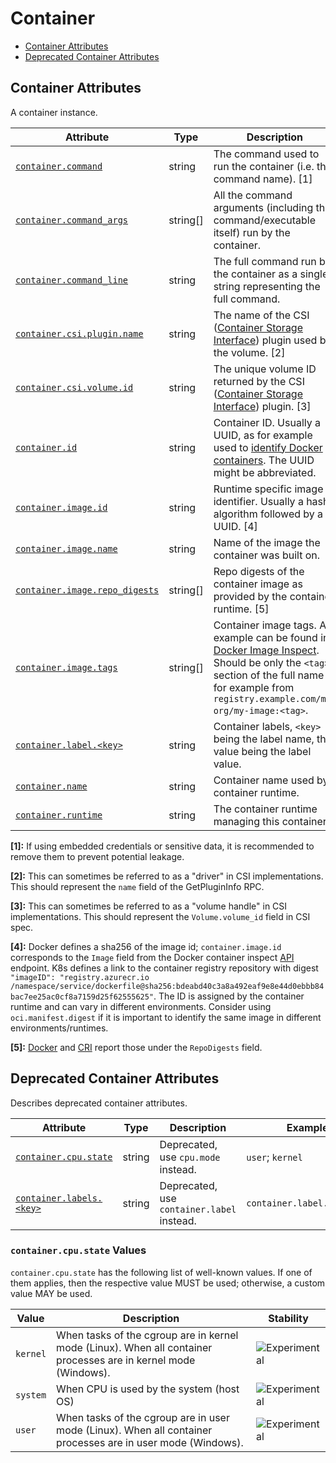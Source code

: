 <!--- Hugo front matter used to generate the website version of this page:
--->

<!-- NOTE: THIS FILE IS AUTOGENERATED. DO NOT EDIT BY HAND. -->
<!-- see templates/registry/markdown/attribute_namespace.md.j2 -->

# Container

- [Container Attributes](#container-attributes)
- [Deprecated Container Attributes](#deprecated-container-attributes)

## Container Attributes

A container instance.

| Attribute | Type | Description | Examples | Stability |
|---|---|---|---|---|
| <a id="container-command" href="#container-command">`container.command`</a> | string | The command used to run the container (i.e. the command name). [1] | `otelcontribcol` | ![Experimental](https://img.shields.io/badge/-experimental-blue) |
| <a id="container-command-args" href="#container-command-args">`container.command_args`</a> | string[] | All the command arguments (including the command/executable itself) run by the container. | `["otelcontribcol", "--config", "config.yaml"]` | ![Experimental](https://img.shields.io/badge/-experimental-blue) |
| <a id="container-command-line" href="#container-command-line">`container.command_line`</a> | string | The full command run by the container as a single string representing the full command. | `otelcontribcol --config config.yaml` | ![Experimental](https://img.shields.io/badge/-experimental-blue) |
| <a id="container-csi-plugin-name" href="#container-csi-plugin-name">`container.csi.plugin.name`</a> | string | The name of the CSI ([Container Storage Interface](https://github.com/container-storage-interface/spec)) plugin used by the volume. [2] | `pd.csi.storage.gke.io` | ![Experimental](https://img.shields.io/badge/-experimental-blue) |
| <a id="container-csi-volume-id" href="#container-csi-volume-id">`container.csi.volume.id`</a> | string | The unique volume ID returned by the CSI ([Container Storage Interface](https://github.com/container-storage-interface/spec)) plugin. [3] | `projects/my-gcp-project/zones/my-gcp-zone/disks/my-gcp-disk` | ![Experimental](https://img.shields.io/badge/-experimental-blue) |
| <a id="container-id" href="#container-id">`container.id`</a> | string | Container ID. Usually a UUID, as for example used to [identify Docker containers](https://docs.docker.com/engine/containers/run/#container-identification). The UUID might be abbreviated. | `a3bf90e006b2` | ![Experimental](https://img.shields.io/badge/-experimental-blue) |
| <a id="container-image-id" href="#container-image-id">`container.image.id`</a> | string | Runtime specific image identifier. Usually a hash algorithm followed by a UUID. [4] | `sha256:19c92d0a00d1b66d897bceaa7319bee0dd38a10a851c60bcec9474aa3f01e50f` | ![Experimental](https://img.shields.io/badge/-experimental-blue) |
| <a id="container-image-name" href="#container-image-name">`container.image.name`</a> | string | Name of the image the container was built on. | `gcr.io/opentelemetry/operator` | ![Experimental](https://img.shields.io/badge/-experimental-blue) |
| <a id="container-image-repo-digests" href="#container-image-repo-digests">`container.image.repo_digests`</a> | string[] | Repo digests of the container image as provided by the container runtime. [5] | `["example@sha256:afcc7f1ac1b49db317a7196c902e61c6c3c4607d63599ee1a82d702d249a0ccb", "internal.registry.example.com:5000/example@sha256:b69959407d21e8a062e0416bf13405bb2b71ed7a84dde4158ebafacfa06f5578"]` | ![Experimental](https://img.shields.io/badge/-experimental-blue) |
| <a id="container-image-tags" href="#container-image-tags">`container.image.tags`</a> | string[] | Container image tags. An example can be found in [Docker Image Inspect](https://docs.docker.com/engine/api/v1.43/#tag/Image/operation/ImageInspect). Should be only the `<tag>` section of the full name for example from `registry.example.com/my-org/my-image:<tag>`. | `["v1.27.1", "3.5.7-0"]` | ![Experimental](https://img.shields.io/badge/-experimental-blue) |
| <a id="container-label" href="#container-label">`container.label.<key>`</a> | string | Container labels, `<key>` being the label name, the value being the label value. | `container.label.app=nginx` | ![Experimental](https://img.shields.io/badge/-experimental-blue) |
| <a id="container-name" href="#container-name">`container.name`</a> | string | Container name used by container runtime. | `opentelemetry-autoconf` | ![Experimental](https://img.shields.io/badge/-experimental-blue) |
| <a id="container-runtime" href="#container-runtime">`container.runtime`</a> | string | The container runtime managing this container. | `docker`; `containerd`; `rkt` | ![Experimental](https://img.shields.io/badge/-experimental-blue) |

**[1]:** If using embedded credentials or sensitive data, it is recommended to remove them to prevent potential leakage.

**[2]:** This can sometimes be referred to as a "driver" in CSI implementations. This should represent the `name` field of the GetPluginInfo RPC.

**[3]:** This can sometimes be referred to as a "volume handle" in CSI implementations. This should represent the `Volume.volume_id` field in CSI spec.

**[4]:** Docker defines a sha256 of the image id; `container.image.id` corresponds to the `Image` field from the Docker container inspect [API](https://docs.docker.com/engine/api/v1.43/#tag/Container/operation/ContainerInspect) endpoint.
K8s defines a link to the container registry repository with digest `"imageID": "registry.azurecr.io /namespace/service/dockerfile@sha256:bdeabd40c3a8a492eaf9e8e44d0ebbb84bac7ee25ac0cf8a7159d25f62555625"`.
The ID is assigned by the container runtime and can vary in different environments. Consider using `oci.manifest.digest` if it is important to identify the same image in different environments/runtimes.

**[5]:** [Docker](https://docs.docker.com/engine/api/v1.43/#tag/Image/operation/ImageInspect) and [CRI](https://github.com/kubernetes/cri-api/blob/c75ef5b473bbe2d0a4fc92f82235efd665ea8e9f/pkg/apis/runtime/v1/api.proto#L1237-L1238) report those under the `RepoDigests` field.

## Deprecated Container Attributes

Describes deprecated container attributes.

| Attribute | Type | Description | Examples | Stability |
|---|---|---|---|---|
| <a id="container-cpu-state" href="#container-cpu-state">`container.cpu.state`</a> | string | Deprecated, use `cpu.mode` instead. | `user`; `kernel` | ![Deprecated](https://img.shields.io/badge/-deprecated-red)<br>Replaced by `cpu.mode` |
| <a id="container-labels" href="#container-labels">`container.labels.<key>`</a> | string | Deprecated, use `container.label` instead. | `container.label.app=nginx` | ![Deprecated](https://img.shields.io/badge/-deprecated-red)<br>Replaced by `container.label`. |

### `container.cpu.state` Values

`container.cpu.state` has the following list of well-known values. If one of them applies, then the respective value MUST be used; otherwise, a custom value MAY be used.

| Value  | Description | Stability |
|---|---|---|
| `kernel` | When tasks of the cgroup are in kernel mode (Linux). When all container processes are in kernel mode (Windows). | ![Experimental](https://img.shields.io/badge/-experimental-blue) |
| `system` | When CPU is used by the system (host OS) | ![Experimental](https://img.shields.io/badge/-experimental-blue) |
| `user` | When tasks of the cgroup are in user mode (Linux). When all container processes are in user mode (Windows). | ![Experimental](https://img.shields.io/badge/-experimental-blue) |
